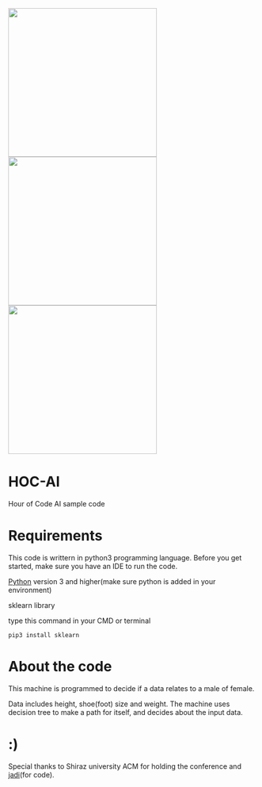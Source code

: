 <div>
<img src="https://hourofcode.com/us/en/images/hour-of-code-logo.png" width=300 height=300> 
<img src="http://acm.shirazu.ac.ir/wp-content/uploads/2020/03/acm-pixcel-2.png" width=300 height=300>
<img src="https://media-exp1.licdn.com/dms/image/C4E0BAQEc_KMOll6jjg/company-logo_200_200/0?e=2159024400&v=beta&t=sZyNZpTVSpHbQknZuLZEI8MAw6Noq_FfmsH-D63LpB4" width=300 height=300>
</div>

# HOC-AI
Hour of Code AI sample code

# Requirements
This code is writtern in python3 programming language. Before you get started, make sure you have an IDE to run the code.

[Python](https://www.ics.uci.edu/~pattis/common/handouts/pythoneclipsejava/python.html) version 3 and higher(make sure python is added in your environment)


sklearn library

type this command in your CMD or terminal

    pip3 install sklearn
    
# About the code

This machine is programmed to decide if a data relates to a male of female.

Data includes height, shoe(foot) size and weight. The machine uses decision tree to make a path for itself, and decides about the input data.
    

# :)
Special thanks to Shiraz university ACM for holding the conference and [jadi](https://github.com/jadijadi)(for code).
